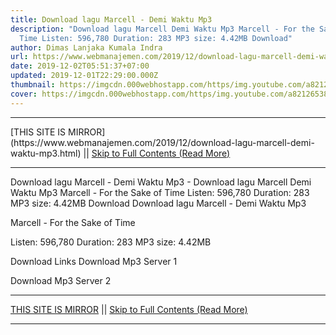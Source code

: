 ```yaml
---
title: Download lagu Marcell - Demi Waktu Mp3
description: "Download lagu Marcell Demi Waktu Mp3 Marcell - For the Sake of
  Time Listen: 596,780 Duration: 283 MP3 size: 4.42MB Download"
author: Dimas Lanjaka Kumala Indra
url: https://www.webmanajemen.com/2019/12/download-lagu-marcell-demi-waktu-mp3.html
date: 2019-12-02T05:51:37+07:00
updated: 2019-12-01T22:29:00.000Z
thumbnail: https://imgcdn.000webhostapp.com/https/img.youtube.com/a8212653813a823356a45fe4e9e17dd3.jpeg
cover: https://imgcdn.000webhostapp.com/https/img.youtube.com/a8212653813a823356a45fe4e9e17dd3.jpeg
---
```


<hr/> [THIS SITE IS MIRROR](https://www.webmanajemen.com/2019/12/download-lagu-marcell-demi-waktu-mp3.html) || <a href="https://www.webmanajemen.com/2019/12/download-lagu-marcell-demi-waktu-mp3.html" rel="follow" class="button" id="read-more">Skip to Full Contents (Read More)</a> <hr/> Download lagu Marcell - Demi Waktu Mp3 - Download lagu Marcell Demi Waktu Mp3 Marcell - For the Sake of Time Listen: 596,780 Duration: 283 MP3 size: 4.42MB Download Download lagu Marcell - Demi Waktu Mp3

  Marcell - For the Sake of Time 

  Listen: 596,780 
  Duration: 283 
  MP3 size: 4.42MB 

  Download Links 
  Download Mp3 Server 1 

  Download Mp3 Server 2  <hr/> [THIS SITE IS MIRROR](https://www.webmanajemen.com/2019/12/download-lagu-marcell-demi-waktu-mp3.html) || <a href="https://www.webmanajemen.com/2019/12/download-lagu-marcell-demi-waktu-mp3.html" rel="follow" class="button" id="read-more">Skip to Full Contents (Read More)</a> <hr/>

<script>
    if (location.host.includes('dimaslanjaka12')) {
      location.replace('https://www.webmanajemen.com/2019/12/download-lagu-marcell-demi-waktu-mp3.html');
    }
  </script>